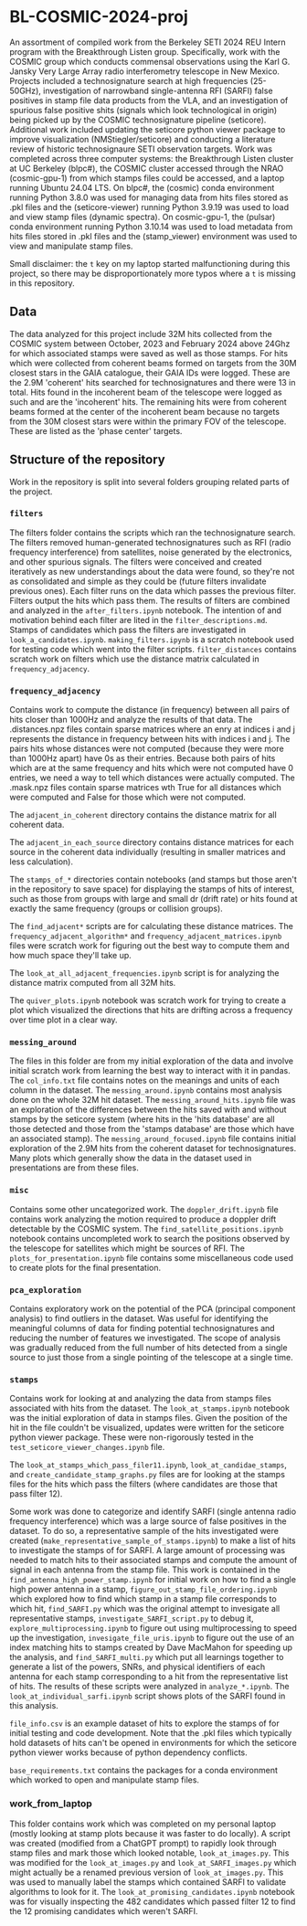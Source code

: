 # BL-COSMIC-2024-proj

An assortment of compiled work from the Berkeley SETI 2024 REU Intern program with the Breakthrough Listen group. Specifically, work with the COSMIC group which conducts commensal observations using the Karl G. Jansky Very Large Array radio interferometry telescope in New Mexico. Projects included a technosignature search at high frequencies (25-50GHz), investigation of narrowband single-antenna RFI (SARFI) false positives in stamp file data products from the VLA, and an investigation of spurious false positive shits (signals which look technological in origin) being picked up by the COSMIC technosignature pipeline (seticore). Additional work included updating the seticore python viewer package to improve visualization (NMStiegler/seticore) and conducting a literature review of historic technosignaure SETI observation targets. Work was completed across three computer systems: the Breakthrough Listen cluster at UC Berkeley (blpc#), the COSMIC cluster accessed through the NRAO (cosmic-gpu-1) from which stamps files could be accessed, and a laptop running Ubuntu 24.04 LTS. On blpc#, the (cosmic) conda environment running Python 3.8.0 was used for managing data from hits files stored as .pkl files and the (seticore-viewer) running Python 3.9.19 was used to load and view stamp files (dynamic spectra). On cosmic-gpu-1, the (pulsar) conda environment running Python 3.10.14 was used to load metadata from hits files stored in .pkl files and the (stamp_viewer) environment was used to view and manipulate stamp files.

Small disclaimer: the `t` key on my laptop started malfunctioning during this project, so there may be disproportionately more typos where a `t` is missing in this repository.

## Data

The data analyzed for this project include 32M hits collected from the COSMIC system between October, 2023 and February 2024 above 24Ghz for which associated stamps were saved as well as those stamps. For hits which were collected from coherent beams formed on targets from the 30M closest stars in the GAIA catalogue, their GAIA IDs were logged. These are the 2.9M 'coherent' hits searched for technosignatures and there were 13 in total. Hits found in the incoherent beam of the telescope were logged as such and are the 'incoherent' hits. The remaining hits were from coherent beams formed at the center of the incoherent beam because no targets from the 30M closest stars were within the primary FOV of the telescope. These are listed as the 'phase center' targets.

## Structure of the repository

Work in the repository is split into several folders grouping related parts of the project.

### `filters`

The filters folder contains the scripts which ran the technosignature search. The filters removed human-generated technosignatures such as RFI (radio frequency interference) from satellites, noise generated by the electronics, and other spurious signals. The filters were conceived and created iteratively as new understandings about the data were found, so they're not as consolidated and simple as they could be (future filters invalidate previous ones). Each filter runs on the data which passes the previous filter. Filters output the hits which pass them. The results of filters are combined and analyzed in the `after_filters.ipynb` notebook. The intention of and motivation behind each filter are lited in the `filter_descriptions.md`. Stamps of candidates which pass the filters are investigated in `look_a_candidates.ipynb`. `making_filters.ipynb` is a scratch notebook used for testing code which went into the filter scripts. `filter_distances` contains scratch work on filters which use the distance matrix calculated in `frequency_adjacency`.

### `frequency_adjacency`

Contains work to compute the distance (in frequency) between all pairs of hits closer than 1000Hz and analyze the results of that data. The .distances.npz files contain sparse matrices where an enry at indices i and j represents the distance in frequency between hits with indices i and j. The pairs hits whose distances were not computed (because they were more than 1000Hz apart) have 0s as their entries. Because both pairs of hits which are at the same frequency and hits which were not computed have 0 entries, we need a way to tell which distances were actually computed. The .mask.npz files contain sparse matrices wth True for all distances which were computed and False for those which were not computed. 

The `adjacent_in_coherent` directory contains the distance matrix for all coherent data.

The `adjacent_in_each_source` directory contains distance matrices for each source in the coherent data individually (resulting in smaller matrices and less calculation).

The `stamps_of_*` directories contain notebooks (and stamps but those aren't in the repository to save space) for displaying the stamps of hits of interest, such as those from groups with large and small dr (drift rate) or hits found at exactly the same frequency (groups or collision groups).

The `find_adjacent*` scripts are for calculating these distance matrices. The `frequency_adjacent_algorithm*` and `frequency_adjacent_matrices.ipynb` files were scratch work for figuring out the best way to compute them and how much space they'll take up.

The `look_at_all_adjacent_frequencies.ipynb` script is for analyzing the distance matrix computed from all 32M hits.

The `quiver_plots.ipynb` notebook was scratch work for trying to create a plot which visualized the directions that hits are drifting across a frequency over time plot in a clear way.

### `messing_around`

The files in this folder are from my initial exploration of the data and involve initial scratch work from learning the best way to interact with it in pandas. The `col_info.txt` file contains notes on the meanings and units of each column in the dataset. The `messing_around.ipynb` contains most analysis done on the whole 32M hit dataset. The `messing_around_hits.ipynb` file was an exploration of the differences between the hits saved with and without stamps by the seticore system (where hits in the 'hits database' are all those detected and those from the 'stamps database' are those which have an associated stamp). The `messing_around_focused.ipynb` file contains initial exploration of the 2.9M hits from the coherent dataset for technosignatures. Many plots which generally show the data in the dataset used in presentations are from these files.

### `misc`

Contains some other uncategorized work. The `doppler_drift.ipynb` file contains work analyzing the motion required to produce a doppler drift detectable by the COSMIC system. The `find_satellite_positions.ipynb` notebook contains uncompleted work to search the positions observed by the telescope for satellites which might be sources of RFI. The `plots_for_presentation.ipynb` file contains some miscellaneous code used to create plots for the final presentation.

### `pca_exploration`

Contains exploratory work on the potential of the PCA (principal component analysis) to find outliers in the dataset. Was useful for identifying the meaningful columns of data for finding potential technosignatures and reducing the number of features we investigated. The scope of analysis was gradually reduced from the full number of hits detected from a single source to just those from a single pointing of the telescope at a single time.

### `stamps`

Contains work for looking at and analyzing the data from stamps files associated with hits from the dataset. The `look_at_stamps.ipynb` notebook was the initial exploration of data in stamps files. Given the position of the hit in the file couldn't be visualized, updates were written for the seticore python viewer package. These were non-rigorously tested in the `test_seticore_viewer_changes.ipynb` file. 

The `look_at_stamps_which_pass_filer11.ipynb`, `look_at_candidae_stamps`, and `create_candidate_stamp_graphs.py` files are for looking at the stamps files for the hits which pass the filters (where candidates are those that pass filter 12). 

Some work was done to categorize and identify SARFI (single antenna radio frequency interference) which was a large source of false positives in the dataset. To do so, a representative sample of the hits investigated were created (`make_representative_sample_of_stamps.ipynb`) to make a list of hits to investigate the stamps of for SARFI. A large amount of processing was needed to match hits to their associated stamps and compute the amount of signal in each antenna from the stamp file. This work is contained in the `find_antenna_high_power_stamp.ipynb` for initial work on how to find a single high power antenna in a stamp, `figure_out_stamp_file_ordering.ipynb` which explored how to find which stamp in a stamp file corresponds to which hit, `find_SARFI.py` which was the original attempt to invesigate all representative stamps, `investigate_SARFI_script.py` to debug it, `explore_multiprocessing.ipynb` to figure out using multiprocessing to speed up the investigation, `invesigate_file_uris.ipynb` to figure out the use of an index matching hits to stamps created by Dave MacMahon for speeding up the analysis, and `find_SARFI_multi.py` which put all learnings together to generate a list of the powers, SNRs, and physical identifiers of each antenna for each stamp corresponding to a hit from the representative list of hits. The results of these scripts were analyzed in `analyze_*.ipynb`. The `look_at_individual_sarfi.ipynb` script shows plots of the SARFI found in this analysis.

`file_info.csv` is an example dataset of hits to explore the stamps of for initial testing and code development. Note that the .pkl files which typically hold datasets of hits can't be opened in environments for which the seticore python viewer works because of python dependency conflicts.

`base_requirements.txt` contains the packages for a conda environment which worked to open and manipulate stamp files.

### work_from_laptop

This folder contains work which was completed on my personal laptop (mostly looking at stamp plots because it was faster to do locally). A script was created (modified from a ChatGPT prompt) to rapidly look through stamp files and mark those which looked notable, `look_at_images.py`. This was modified for the `look_at_images.py` and `look_at_SARFI_images.py` which might actually be a renamed previous version of `look_at_images.py`. This was used to manually label the stamps which contained SARFI to validate algorithms to look for it. The `look_at_promising_candidates.ipynb` notebook was for visually inspecting the 482 candidates which passed filter 12 to find the 12 promising candidates which weren't SARFI. 
